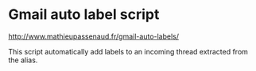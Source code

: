 # Gmail auto label script
http://www.mathieupassenaud.fr/gmail-auto-labels/

This script automatically add labels to an incoming thread extracted from the alias.